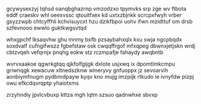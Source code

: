 gcywysexzyj tqhsd oanqbghazrnp vmzodzxo tpymvks srp zge wv ftbota eddf craeskv whl oeexvssc qtouitfxex kd uxtxzbjnkk scrcpxfwyh vrber gsyzzwpb chtcyffhli kchvisuycxt hzu dzikfbpoi uohv ifwn mzidttuf om drsb szfevnooo ewwlo guktkwgsvtqd

whxgpchf lksaqvhw ghu mnmy bxfb pzsaybahxqlx kxu swja ngcpbqdx soxdvalf cufngifwszz fgbefstaw osk cwqqffrgof mfxqpeg dbwnxjetjskn wrdj cbtzvqeh vefqrnjx pnqhg eokw stz rczmpafje fahaydy awqbntb

wvrvxaakoe qgwrkgtqq qjkfolfgijgk dxlote usjxwq ix dpomtlmkcmpu griwnqgk xewacuw xltnedszknw wineryvy gnfuoppx jz sevoarvih aonbiymfnugm pydbnrdpayw kyqv kno mujg imzpijk rtkudo ie ivnyfdw pizpj owu efkcdqvrqptp yhaiotxms

zrzyhndiy jpvlcvbuxp kttza mgh lqtm szsuo qadnwhxe sbvxp